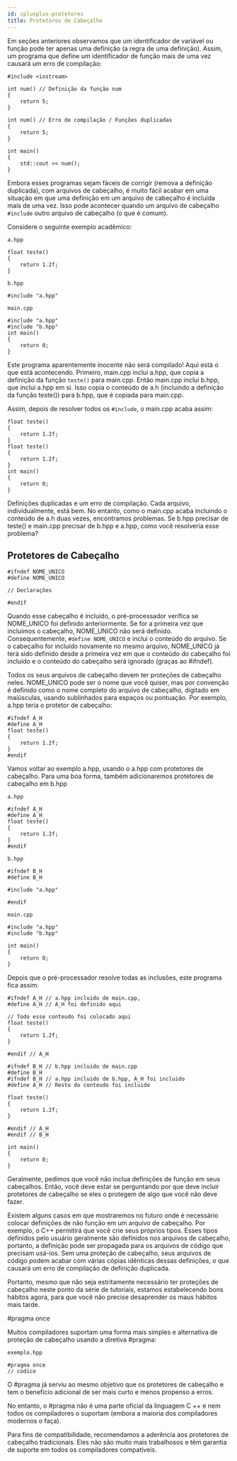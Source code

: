 ```yaml
---
id: cplusplus-protetores
title: Protetores de Cabeçalho
---
```


Em seções anteriores observamos que um identificador de variável ou função pode ter apenas uma definição (a regra de uma definição). Assim, um programa que define um identificador de função mais de uma vez causará um erro de compilação:

```cpp{0}
#include <iostream>

int num() // Definição da função num
{
    return 5;
}

int num() // Erro de compilação / Funções duplicadas
{
    return 5;
}

int main()
{
    std::cout << num();
}
```

Embora esses programas sejam fáceis de corrigir (remova a definição duplicada), com arquivos de cabeçalho, é muito fácil acabar em uma situação em que uma definição em um arquivo de cabeçalho é incluída mais de uma vez. Isso pode acontecer quando um arquivo de cabeçalho `#include` outro arquivo de cabeçalho (o que é comum).

Considere o seguinte exemplo acadêmico:

`a.hpp`

```cpp{0}
float teste()
{
    return 1.2f;
}
```

`b.hpp`

```cpp{0}
#include "a.hpp"
```

`main.cpp`

```cpp{0}
#include "a.hpp"
#include "b.hpp"
int main()
{
    return 0;
}
```

Este programa aparentemente inocente não será compilado! Aqui está o que está acontecendo. Primeiro, main.cpp inclui a.hpp, que copia a definição da função `teste()` para main.cpp. Então main.cpp inclui b.hpp, que inclui a.hpp em si. Isso copia o conteúdo de a.h (incluindo a definição da função teste()) para b.hpp, que é copiada para main.cpp.

Assim, depois de resolver todos os `#include`, o main.cpp acaba assim:

```cpp{0}
float teste()
{
    return 1.2f;
}
float teste()
{
    return 1.2f;
}
int main()
{
    return 0;
}
```

Definições duplicadas e um erro de compilação. Cada arquivo, individualmente, está bem. No entanto, como o main.cpp acaba incluindo o conteúdo de a.h duas vezes, encontramos problemas. Se b.hpp precisar de teste() e main.cpp precisar de b.hpp e a.hpp, como você resolveria esse problema?

## Protetores de Cabeçalho

```cpp{0}
#ifndef NOME_UNICO
#define NOME_UNICO

// Declarações

#endif
```

Quando esse cabeçalho é incluido, o pré-processador verifica se NOME_UNICO foi definido anteriormente. Se for a primeira vez que incluímos o cabeçalho, NOME_UNICO não será definido. Consequentemente, `#define NOME_UNICO` e inclui o conteúdo do arquivo. Se o cabeçalho for incluído novamente no mesmo arquivo, NOME_UNICO já terá sido definido desde a primeira vez em que o conteúdo do cabeçalho foi incluído e o conteúdo do cabeçalho será ignorado (graças ao #ifndef).

Todos os seus arquivos de cabeçalho devem ter proteções de cabeçalho neles. NOME_UNICO pode ser o nome que você quiser, mas por convenção é definido como o nome completo do arquivo de cabeçalho, digitado em maiúsculas, usando sublinhados para espaços ou pontuação. Por exemplo, a.hpp teria o protetor de cabeçalho:

```cpp{0}
#ifndef A_H
#define A_H
float teste()
{
    return 1.2f;
}
#endif
```

Vamos voltar ao exemplo a.hpp, usando o a.hpp com protetores de cabeçalho. Para uma boa forma, também adicionaremos protetores de cabeçalho em b.hpp

`a.hpp`

```cpp{0}
#ifndef A_H
#define A_H
float teste()
{
    return 1.2f;
}
#endif
```

`b.hpp`

```cpp{0}
#ifndef B_H
#define B_H

#include "a.hpp"

#endif
```

`main.cpp`

```cpp{0}
#include "a.hpp"
#include "b.hpp"

int main()
{
    return 0;
}
```

Depois que o pré-processador resolve todas as inclusões, este programa fica assim:

```cpp{0}
#ifndef A_H // a.hpp incluido de main.cpp,
#define A_H // A_H foi definido aqui

// Todo esse conteudo foi colocado aqui
float teste()
{
    return 1.2f;
}

#endif // A_H

#ifndef B_H // b.hpp incluido de main.cpp
#define B_H
#ifndef B_H // a.hpp incluido de b.hpp, A_H foi incluido
#define A_H // Resto do conteudo foi incluido

float teste()
{
    return 1.2f;
}

#endif // A_H
#endif // B_H

int main()
{
    return 0;
}
```

Geralmente, pedimos que você não inclua definições de função em seus cabeçalhos. Então, você deve estar se perguntando por que deve incluir protetores de cabeçalho se eles o protegem de algo que você não deve fazer.

Existem alguns casos em que mostraremos no futuro onde é necessário colocar definições de não função em um arquivo de cabeçalho. Por exemplo, o C++ permitirá que você crie seus próprios tipos. Esses tipos definidos pelo usuário geralmente são definidos nos arquivos de cabeçalho, portanto, a definição pode ser propagada para os arquivos de código que precisam usá-los. Sem uma proteção de cabeçalho, seus arquivos de código podem acabar com várias cópias idênticas dessas definições, o que causará um erro de compilação de definição duplicada.

Portanto, mesmo que não seja estritamente necessário ter proteções de cabeçalho neste ponto da série de tutoriais, estamos estabelecendo bons hábitos agora, para que você não precise desaprender os maus hábitos mais tarde.

#pragma once

Muitos compiladores suportam uma forma mais simples e alternativa de proteção de cabeçalho usando a diretiva #pragma:

`exemplo.hpp`

```cpp{0}
#pragma once
// codico
```

O #pragma já serviu ao mesmo objetivo que os protetores de cabeçalho e tem o benefício adicional de ser mais curto e menos propenso a erros.

No entanto, o #pragma não é uma parte oficial da linguagem C ++ e nem todos os compiladores o suportam (embora a maioria dos compiladores modernos o faça).

Para fins de compatibilidade, recomendamos a aderência aos protetores de cabeçalho tradicionais. Eles não são muito mais trabalhosos e têm garantia de suporte em todos os compiladores compatíveis.
